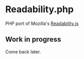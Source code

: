 # Readability.php
PHP port of Mozilla's [Readability.js](https://github.com/mozilla/readability)

## Work in progress
Come back later.
